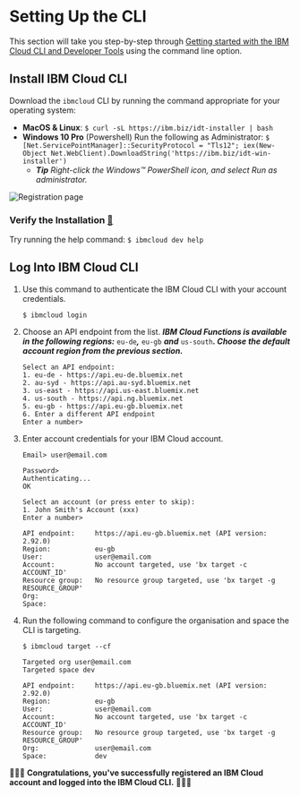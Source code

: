 # Setting Up the CLI

This section will take you step-by-step through [Getting started with the IBM Cloud CLI and Developer Tools](https://cloud.ibm.com/docs/cli?topic=cloud-cli-getting-started) using the command line option.

## Install IBM Cloud CLI

Download the `ibmcloud` CLI by running the command appropriate for your operating system:

- **MacOS & Linux**:
`$ curl -sL https://ibm.biz/idt-installer | bash`
- **Windows 10 Pro** (Powershell)
Run the following as Administrator:
`$ [Net.ServicePointManager]::SecurityProtocol = "Tls12"; iex(New-Object Net.WebClient).DownloadString('https://ibm.biz/idt-win-installer')`
     - _**Tip** Right-click the Windows™ PowerShell icon, and select Run as administrator._

![Registration page]()

### Verify the Installation [:bookmark:](https://cloud.ibm.com/docs/cli?topic=cloud-cli-getting-started#step2-verify-idt)

Try running the help command: `$ ibmcloud dev help`

## Log Into IBM Cloud CLI

1. Use this command to authenticate the IBM Cloud CLI with your account credentials.

   ```text
   $ ibmcloud login
   ```

2. Choose an API endpoint from the list. _**IBM Cloud Functions is available in the following regions:**_ `eu-de`_**,**_ `eu-gb` _**and**_ `us-south`_**. Choose the default account region from the previous section.**_

   ```text
   Select an API endpoint:
   1. eu-de - https://api.eu-de.bluemix.net
   2. au-syd - https://api.au-syd.bluemix.net
   3. us-east - https://api.us-east.bluemix.net
   4. us-south - https://api.ng.bluemix.net
   5. eu-gb - https://api.eu-gb.bluemix.net
   6. Enter a different API endpoint
   Enter a number>
   ```

3. Enter account credentials for your IBM Cloud account.

   ```text
   Email> user@email.com

   Password>
   Authenticating...
   OK

   Select an account (or press enter to skip):
   1. John Smith's Account (xxx)
   Enter a number>

   API endpoint:     https://api.eu-gb.bluemix.net (API version: 2.92.0)
   Region:           eu-gb
   User:             user@email.com
   Account:          No account targeted, use 'bx target -c ACCOUNT_ID'
   Resource group:   No resource group targeted, use 'bx target -g RESOURCE_GROUP'
   Org:
   Space:
   ```

4. Run the following command to configure the organisation and space the CLI is targeting.

   ```text
   $ ibmcloud target --cf
   ```

   ```text
   Targeted org user@email.com
   Targeted space dev

   API endpoint:     https://api.eu-gb.bluemix.net (API version: 2.92.0)
   Region:           eu-gb
   User:             user@email.com
   Account:          No account targeted, use 'bx target -c ACCOUNT_ID'
   Resource group:   No resource group targeted, use 'bx target -g RESOURCE_GROUP'
   Org:              user@email.com
   Space:            dev
   ```

🎉🎉🎉 **Congratulations, you've successfully registered an IBM Cloud account and logged into the IBM Cloud CLI.** 🎉🎉🎉


